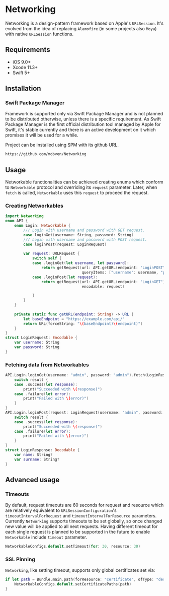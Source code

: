 # Networking

Networking is a design-pattern framework based on Apple's `URLSession`. It's evolved from the idea of replacing `Alamofire` (in some projects also `Moya`) with native `URLSession` functions.

## Requirements

- iOS 9.0+
- Xcode 11.3+
- Swift 5+

## Installation

### Swift Package Manager
Framework is supported only via Swift Package Manager and is not planned to be distributed otherwise, unless there is a specific requirement. As Swift Package Manager is the first official distribution tool managed by Apple for Swift, it's stable currently and there is an active development on it which promises it will be used for a while.

Project can be installed using SPM with its github URL.
```bash
https://github.com/mobven/Networking
```

## Usage
Networkable functionalities can be achieved creating enums which conform to `Networkable` protocol and overriding its `request` parameter. Later, when `fetch` is called,  `Networkable` uses this `request` to proceed the request.  

### Creating Networkables
```swift
import Networking
enum API {
    enum Login: Networkable {
        /// Login with username and password with GET request.
        case loginGet(username: String, password: String)
        /// Login with username and password with POST request.
        case loginPost(request: LoginRequest)
        
        var request: URLRequest {
            switch self {
            case .loginGet(let username, let password):
                return getRequest(url: API.getURL(endpoint: "LoginPOST"),
                                  queryItems: ["username": username, "password": password])
            case .loginPost(let request):
                return getRequest(url: API.getURL(endpoint: "LoginGET"),
                                  encodable: request)

            }
        }
    }
    
    private static func getURL(endpoint: String) -> URL {
        let baseEndpoint = "https://example.com/api/"
        return URL(forceString: "\(baseEndpoint)\(endpoint)")
    }
}
struct LoginRequest: Encodable {
    var username: String
    var password: String
}
```

### Fetching data from Networkables 
```swift
API.Login.loginGet(username: "admin", password: "admin").fetch(LoginResponse.self) { result in
    switch result {
    case .success(let response):
        print("Succeeded with \(response)")
    case .failure(let error):
        print("Failed with \(error)")
    }
}
API.Login.loginPost(request: LoginRequest(username: "admin", password: "admin")).fetch(LoginResponse.self) { result in
    switch result {
    case .success(let response):
        print("Succeeded with \(response)")
    case .failure(let error):
        print("Failed with \(error)")
    }
}
struct LoginResponse: Decodable {
    var name: String?
    var surname: String?
}
```

## Advanced usage
### Timeouts
By default, request timeouts are 60 seconds for request and resource which are relatively equivalent to `URLSessionConfiguration`'s `timeoutIntervalForRequest` and `timeoutIntervalForResource` parameters. Currently `Networking` supports timeouts to be set globally, so once changed new value will be applied to all next requests. Having different timeout for each single request is planned to be supported in the future to enable `Networkable` include `timeout` parameter.
```swift
NetworkableConfigs.default.setTimeout(for: 30, resource: 30)
```

### SSL Pinning
`Networking`, like setting timeout, supports only global certificates set via:
```swift
if let path = Bundle.main.path(forResource: "certificate", ofType: "der") {
    NetworkableConfigs.default.setCertificatePaths(path)
}
```
